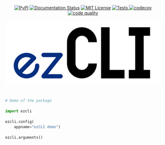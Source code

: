 <div align='center'>
    <a href="https://pypi.org/project/ezcli/"><img src="https://img.shields.io/pypi/v/ezcli" alt="PyPI" target="_blank"/></a>
    <a href="https://ezcli.readthedocs.io/en/latest"><img src="https://readthedocs.org/projects/ezcli/badge/?version=latest" alt="Documentation Status" target="_blank"/></a>
    <a href="https://github.com/louisdevie/ezcli/blob/main/LICENSE"><img src="https://img.shields.io/badge/license-MIT-yellowgreen" alt="MIT License"/></a>
    <a href="https://github.com/louisdevie/ezcli/actions/workflows/coverage.yml"><img src="https://github.com/louisdevie/ezcli/actions/workflows/coverage.yml/badge.svg" alt="Tests" target="_blank">
    <a href="https://codecov.io/gh/louisdevie/ezcli"><img src="https://codecov.io/gh/louisdevie/ezcli/branch/main/graph/badge.svg?token=KR5ITQQTUF" alt="codecov" target="_blank">
    <a href="https://github.com/louisdevie/ezcli"><img src="https://img.shields.io/badge/code_quality-terrible-critical" alt="code quality" target="_blank">
    <br><br>
    <img src="ezcli_logo.svg" alt="icon"/>
</div>
        
#  

```python
# Demo of the package

import ezcli

ezcli.config(
    appname="ezCLI demo")

ezcli.arguments()
```
